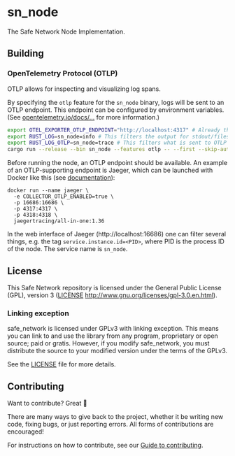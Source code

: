 # sn_node

The Safe Network Node Implementation.

## Building

### OpenTelemetry Protocol (OTLP)

OTLP allows for inspecting and visualizing log spans.

By specifying the `otlp` feature for the `sn_node` binary, logs will be sent to an OTLP endpoint. This endpoint can be configured by environment variables. (See [opentelemetry.io/docs/...](https://opentelemetry.io/docs/reference/specification/protocol/exporter/) for more information.)

```sh
export OTEL_EXPORTER_OTLP_ENDPOINT="http://localhost:4317" # Already the default
export RUST_LOG=sn_node=info # This filters the output for stdout/files, not OTLP
export RUST_LOG_OTLP=sn_node=trace # This filters what is sent to OTLP endpoint 
cargo run --release --bin sn_node --features otlp -- --first --skip-auto-port-forwarding --local-addr=127.0.0.1:0
```

Before running the node, an OTLP endpoint should be available. An example of an OTLP-supporting endpoint is Jaeger, which can be launched with Docker like this (see [documentation](https://www.jaegertracing.io/docs/1.36/getting-started/#all-in-one)):
```
docker run --name jaeger \
  -e COLLECTOR_OTLP_ENABLED=true \
  -p 16686:16686 \
  -p 4317:4317 \
  -p 4318:4318 \
  jaegertracing/all-in-one:1.36
```

In the web interface of Jaeger (http://localhost:16686) one can filter several things, e.g. the tag `service.instance.id=<PID>`, where PID is the process ID of the node. The service name is `sn_node`.

## License

This Safe Network repository is licensed under the General Public License (GPL), version 3 ([LICENSE](LICENSE) http://www.gnu.org/licenses/gpl-3.0.en.html).

### Linking exception

safe_network is licensed under GPLv3 with linking exception. This means you can link to and use the library from any program, proprietary or open source; paid or gratis. However, if you modify safe_network, you must distribute the source to your modified version under the terms of the GPLv3.

See the [LICENSE](LICENSE) file for more details.

## Contributing

Want to contribute? Great :tada:

There are many ways to give back to the project, whether it be writing new code, fixing bugs, or just reporting errors. All forms of contributions are encouraged!

For instructions on how to contribute, see our [Guide to contributing](https://github.com/maidsafe/QA/blob/master/CONTRIBUTING.md).
